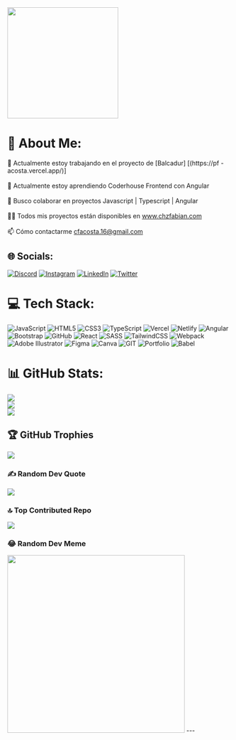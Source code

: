 <img src='https://lh3.googleusercontent.com/fife/AKsag4O6gdX2dAoZXUM8Hd3BURc9IenMxSEGyAnW4sWANXEqy2B3ZEthUA7C1B7ksTeOpSu-H5FVsH0mnnSXF9fMSx1fwnuvaX8BazTvpR7O4MBSCqZejjGu7mVw7CfNfW9QtgnsDuOoX4OpTZqXHreR2PjaPa2mttFwOC17T8zJPq_Xz-zdmG9Dyge86S7NEbt4Ytz8oP8Wc8wWkj1OljviuwE71n9jv_WDffXviPfrkjLpOHWfRvslhcaZxphXiRIGlzyzJzYGGFnO4i7TqmkIjUAsG-xzPAZFPPMp8jJQ5zQg32YY81u2NeJrgQFofVbRnihGUJWnRoiXoeXZrDE6JlLSfBHZESSJqzUMTIIakG3xvPc_a5phZBkPuhXlRmdimBhhy5J7HOYzhxn_sjPETc4BbgX-yDjCByRyeZjUyibHEm-eeZmZns2fzPRZm9WcLRgm_5oZgbevxt6wMiaYpn-o8M9wbsv6v7yk1hXcPetC0ARKdrnP1_3mQ2m0WbbErqXNW5UkE6F82uvImynqGSB-5V5dYMyNYglXGtj9ZSCzGgNcEC5DjoM9iWi2takXteQLanXdFRKGakFWL21OZQSFgr3o9Q3lkBZc8N23s-0sIjMLztZVLIWLrd0ICedR6Mq6D5iJ5WcE0NsQmKjRnhtqd47EvHWbdC5pE56pw1jwt5jEvJV8iW3_OXrJocnjqyEBOX7pYji21NRJ2sPX6zHR5MtzUbddmRSkDTFnn57bGNKSxmSAtqKjwptjiC13uftNFXIE3QlEMtl40C_tomERB4gk-hJjbg7-JsGN_QLFIJrLsJnamDNI17IiUP1jTa1F91ekHZtAbVFI3hbUn-hAoO1yKguzy0prgD172U1iIGTEiX5FVrKyiisSfzg5j2mBbBblNzQP9eo8Eu4OzmZdd66OjmPHebTnmj1xRm8cOthzxsfgSzUeSkuAWBqNR2oubTmpTmLUK0gtqXSBfI5bUuC7yCbGNo3VTbdKgkN6cHxLAOFvQJ605oo7-BRScnP8bp9WsVNb2Ud-3KCubSlHp8uAFysRvoN_VhEhQQMklGaVpIUPOuFE54dbXd58KyhsM11auxa4gUxbX5oAf0RKEmq3gUTVkQcDcrpXU7vBTPSbj0DdPBX3V1bs52zJ01EPUwXhpMKy9K4zMjqOniZdZ14XTsOLVPs99lizf3AsttkLKSzOJm39n2mJwYfodYXazjqAenGDp3J2hJBYnOa_9Utv0r6wtRfhKfPCAEX1VnyJCpFIi4MTRDR_zrv-hf5Fyfe8E1m8i8b2qjkrtpqCU5928OaQbL8WnM2p1DQh5bJi9pamndgjcX1VzO6YWUFk79MZ95SUWul_LmnUx_eGBgh5qSsMFexih-mTvCA1fFMAXATh_c1FGTkyfqbt79VgrJa09SkiNr8mgEVyqsqjyBxTvhgevii6AfoDAsBCjU0BmRuwE_d6JKPNM0fz9ci_NdHwdqbtWEyfgY6tabGJrkIPllZUA9DO1y4cVVdcYKKvBLybGlDRyBE5T3ppJxkOzw8vsxzCIWJXwQPB=w2000-h1870' style="height: 250px;"/>

# 💫 About Me:
🔭 Actualmente estoy trabajando en el proyecto de [Balcadur] [(https://pf -acosta.vercel.app/)]<br><br>🌱 Actualmente estoy aprendiendo Coderhouse Frontend con Angular<br><br>👯 Busco colaborar en proyectos Javascript | Typescript | Angular<br><br>👨‍💻 Todos mis proyectos están disponibles en www.chzfabian.com <br><br>📫 Cómo contactarme cfacosta.16@gmail.com

## 🌐 Socials:
[![Discord](https://img.shields.io/badge/Discord-%237289DA.svg?logo=discord&logoColor=white)](https://discord.gg/chzfabian) [![Instagram](https://img.shields.io/badge/Instagram-%23E4405F.svg?logo=Instagram&logoColor=white)](https://instagram.com/fabianhrr) [![LinkedIn](https://img.shields.io/badge/LinkedIn-%230077B5.svg?logo=linkedin&logoColor=white)](https://www.linkedin.com/in/chzfabian/) [![Twitter](https://img.shields.io/badge/Twitter-%231DA1F2.svg?logo=Twitter&logoColor=white)](https://twitter.com/Chzfabian_) 

# 💻 Tech Stack:
![JavaScript](https://img.shields.io/badge/javascript-%23323330.svg?style=for-the-badge&logo=javascript&logoColor=%23F7DF1E) ![HTML5](https://img.shields.io/badge/html5-%23E34F26.svg?style=for-the-badge&logo=html5&logoColor=white) ![CSS3](https://img.shields.io/badge/css3-%231572B6.svg?style=for-the-badge&logo=css3&logoColor=white) ![TypeScript](https://img.shields.io/badge/typescript-%23007ACC.svg?style=for-the-badge&logo=typescript&logoColor=white) ![Vercel](https://img.shields.io/badge/vercel-%23000000.svg?style=for-the-badge&logo=vercel&logoColor=white) ![Netlify](https://img.shields.io/badge/netlify-%23000000.svg?style=for-the-badge&logo=netlify&logoColor=#00C7B7) ![Angular](https://img.shields.io/badge/angular-%23DD0031.svg?style=for-the-badge&logo=angular&logoColor=white) ![Bootstrap](https://img.shields.io/badge/bootstrap-%23563D7C.svg?style=for-the-badge&logo=bootstrap&logoColor=white) ![GitHub](https://img.shields.io/badge/GitHub-%23121011.svg?style=for-the-badge&logo=github&logoColor=white) ![React](https://img.shields.io/badge/react-%2320232a.svg?style=for-the-badge&logo=react&logoColor=%2361DAFB) ![SASS](https://img.shields.io/badge/SASS-hotpink.svg?style=for-the-badge&logo=SASS&logoColor=white) ![TailwindCSS](https://img.shields.io/badge/tailwindcss-%2338B2AC.svg?style=for-the-badge&logo=tailwind-css&logoColor=white) ![Webpack](https://img.shields.io/badge/webpack-%238DD6F9.svg?style=for-the-badge&logo=webpack&logoColor=black) ![Adobe Illustrator](https://img.shields.io/badge/adobeillustrator-%23FF9A00.svg?style=for-the-badge&logo=adobeillustrator&logoColor=white) 	![Figma](https://img.shields.io/badge/figma-%23F24E1E.svg?style=for-the-badge&logo=figma&logoColor=white) ![Canva](https://img.shields.io/badge/Canva-%2300C4CC.svg?style=for-the-badge&logo=Canva&logoColor=white) ![GIT](https://img.shields.io/badge/Git-fc6d26?style=for-the-badge&logo=git&logoColor=white) ![Portfolio](https://img.shields.io/badge/Portfolio-%23000000.svg?style=for-the-badge&logo=firefox&logoColor=#FF7139) ![Babel](https://img.shields.io/badge/Babel-F9DC3e?style=for-the-badge&logo=babel&logoColor=black)
# 📊 GitHub Stats:
![](https://github-readme-stats.vercel.app/api?username=chzfabian&theme=vision-friendly-dark&hide_border=false&include_all_commits=true&count_private=true)<br/>
![](https://github-readme-streak-stats.herokuapp.com/?user=chzfabian&theme=vision-friendly-dark&hide_border=false)<br/>
![](https://github-readme-stats.vercel.app/api/top-langs/?username=chzfabian&theme=vision-friendly-dark&hide_border=false&include_all_commits=true&count_private=true&layout=compact)
## 🏆 GitHub Trophies
![](https://github-profile-trophy.vercel.app/?username=chzfabian&theme=algolia&no-frame=false&no-bg=false&margin-w=4)
### ✍️ Random Dev Quote
![](https://quotes-github-readme.vercel.app/api?type=horizontal&theme=radical)
### 🔝 Top Contributed Repo
![](https://github-contributor-stats.vercel.app/api?username=chzfabian&limit=5&theme=apprentice&combine_all_yearly_contributions=true)
### 😂 Random Dev Meme
<img src='https://randommeme-five.vercel.app/' style="height: 400px;"/>
---
